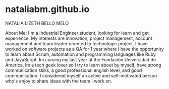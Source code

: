 # nataliabm.github.io

NATALIA LIZETH BELLO MELO

About Me:
I'm a Industrial Engineer student, looking for learn and get experience. My interests are innovation, project management, account management and team leader oriented to technologic project. I have worked on software projects as a QA for 1 year where I have the opportunity to learn about Scrum, automation and programming languages like Ruby and JavaScript.
Im cursing my last year at the Fundación Universidad de Ámerica, Im a tech geek lover so I try to learn about by myself, have strong communication skills, a good professional english level, and good communication. I considered myself an active and self-motivated person who's enjoy to share ideas with the team I work on.


